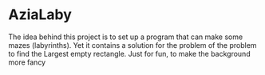 # AziaLaby
The idea behind this project is to set up a program that can make some mazes (labyrinths). Yet it contains a solution for the problem of the problem to find the Largest empty rectangle. Just for fun, to make the background more fancy
